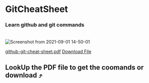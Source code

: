 # GitCheatSheet

### Learn github and git commands<br><br>
![Screenshot from 2021-09-01 14-50-01](https://user-images.githubusercontent.com/37219226/131683595-8e2065a9-1a3a-45a0-9892-4aaa444437ec.png)

[github-git-cheat-sheet.pdf](https://github.com/Neba-Emmanuel/GitCheatSheet/files/7204030/github-git-cheat-sheet.pdf)
<a href="https://github.com/Neba-Emmanuel/GitCheatSheet/files/7204030/github-git-cheat-sheet.pdf">Download File</a>

## LookUp the PDF file to get the coomands or download ⤴️


